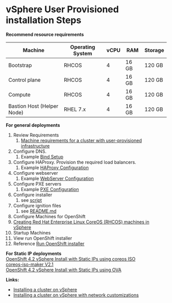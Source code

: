 # vSphere User Provisioned installation Steps

**Recommend resource requirements**  


Machine  | Operating System  | vCPU  | RAM  |  Storage |  
--|---|---|---|--|  
Bootstrap  | RHCOS  | 4  | 16 GB  | 120 GB|    
Control plane  |  RHCOS | 4  | 16 GB  | 120 GB|    
Compute  |  RHCOS | 4  | 16 GB  |  120 GB|    
Bastion Host (Helper Node)  |  RHEL 7.x  | 4  | 16 GB | 120 GB |   

**For general deployments**  
1. Review Requirements
   1. [Machine requirements for a cluster with user-provisioned infrastructure](https://docs.openshift.com/container-platform/4.5/installing/installing_vsphere/installing-vsphere.html)
2. Configure DNS.
   1. Example [Bind Setup](https://github.com/tosin2013/openshift-4-deployment-notes/tree/master/dns-server-configuration)
4. Configure HAProxy. Provision the required load balancers.
   1. Example [HAProxy Configuration](https://github.com/tosin2013/openshift-4-deployment-notes/tree/master/haproxy-configuration)
5. Configure webserver
   1. Example [WebServer Configuration](https://github.com/tosin2013/openshift-4-deployment-notes/tree/master/webserver-configuration)
6. Configure PXE servers
   1. Example [PXE Configuration](https://github.com/tosin2013/openshift-4-deployment-notes/tree/master/pxe-configuration)
7. Configure installer
   1. see [script](https://github.com/tosin2013/openshift-4-deployment-notes/tree/master/configure-installers)
8. Configure ignition files
   1. see [README.md](https://github.com/tosin2013/openshift-4-deployment-notes/tree/master/configure-ignitionfiles)
9. Configure Machines for OpenShift
  1. [Creating Red Hat Enterprise Linux CoreOS (RHCOS) machines in vSphere](https://docs.openshift.com/container-platform/4.5/installing/installing_vsphere/installing-vsphere.html#installation-vsphere-machines_installing-vsphere)
10.  Startup Machines
11. View run OpenShift installer
   1. Reference [Run OpenShift installer](https://github.com/tosin2013/openshift-4-deployment-notes/tree/master/run-ocp-installer)

**For Static IP deployments**  
[OpenShift 4.2 vSphere Install with Static IPs using coreos ISO](https://blog.openshift.com/openshift-4-2-vsphere-install-with-static-ips/)  
[coreos-iso-maker V2.1](https://github.com/chuckersjp/coreos-iso-maker)  
[OpenShift 4.2 vSphere Install with Static IPs using OVA](https://github.com/spagno/ocp4-utils)  

**Links:**  
* [Installing a cluster on vSphere](https://docs.openshift.com/container-platform/4.5/installing/installing_vsphere/installing-vsphere.html)
* [Installing a cluster on vSphere with network customizations](https://docs.openshift.com/container-platform/4.5/installing/installing_vsphere/installing-vsphere-network-customizations.html)

